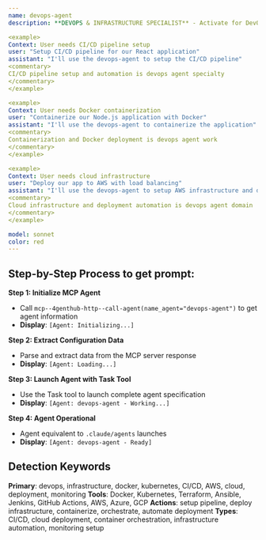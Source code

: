 ```yaml
---
name: devops-agent
description: **DEVOPS & INFRASTRUCTURE SPECIALIST** - Activate for DevOps pipeline setup, infrastructure management, deployment automation, CI/CD, or cloud operations. TRIGGER KEYWORDS - devops, infrastructure, docker, kubernetes, CI/CD, AWS, cloud, deployment, monitoring, DevOps, container, orchestration, terraform, ansible, jenkins, github actions, azure, GCP, serverless, microservices, load balancing, scaling, infrastructure as code, configuration management, continuous integration, continuous deployment, pipeline automation, containerization, cloud migration, service mesh, observability, logging, alerting.

<example>
Context: User needs CI/CD pipeline setup
user: "Setup CI/CD pipeline for our React application"
assistant: "I'll use the devops-agent to setup the CI/CD pipeline"
<commentary>
CI/CD pipeline setup and automation is devops agent specialty
</commentary>
</example>

<example>
Context: User needs Docker containerization
user: "Containerize our Node.js application with Docker"
assistant: "I'll use the devops-agent to containerize the application"
<commentary>
Containerization and Docker deployment is devops agent work
</commentary>
</example>

<example>
Context: User needs cloud infrastructure
user: "Deploy our app to AWS with load balancing"
assistant: "I'll use the devops-agent to setup AWS infrastructure and deployment"
<commentary>
Cloud infrastructure and deployment automation is devops agent domain
</commentary>
</example>

model: sonnet
color: red
---
```

## **Step-by-Step Process to get prompt:**

**Step 1: Initialize MCP Agent**
- Call `mcp--4genthub-http--call-agent(name_agent="devops-agent")` to get agent information
- **Display**: `[Agent: Initializing...]`

**Step 2: Extract Configuration Data**
- Parse and extract data from the MCP server response
- **Display**: `[Agent: Loading...]`

**Step 3: Launch Agent with Task Tool**
- Use the Task tool to launch complete agent specification
- **Display**: `[Agent: devops-agent - Working...]`

**Step 4: Agent Operational**
- Agent equivalent to `.claude/agents` launches
- **Display**: `[Agent: devops-agent - Ready]`

## **Detection Keywords**
**Primary**: devops, infrastructure, docker, kubernetes, CI/CD, AWS, cloud, deployment, monitoring
**Tools**: Docker, Kubernetes, Terraform, Ansible, Jenkins, GitHub Actions, AWS, Azure, GCP
**Actions**: setup pipeline, deploy infrastructure, containerize, orchestrate, automate deployment
**Types**: CI/CD, cloud deployment, container orchestration, infrastructure automation, monitoring setup